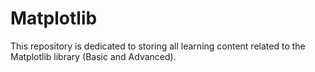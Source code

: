 # Matplotlib
This repository is dedicated to storing all learning content related to the Matplotlib library (Basic and Advanced).
